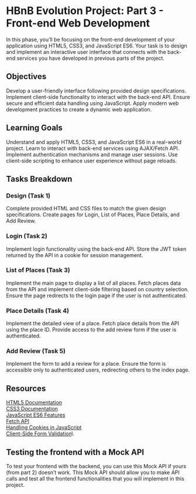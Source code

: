 # HBnB Evolution Project: Part 3 - Front-end Web Development
In this phase, you’ll be focusing on the front-end development of your application using HTML5, CSS3, and JavaScript ES6. Your task is to design and implement an interactive user interface that connects with the back-end services you have developed in previous parts of the project.

## Objectives
Develop a user-friendly interface following provided design specifications.
Implement client-side functionality to interact with the back-end API.
Ensure secure and efficient data handling using JavaScript.
Apply modern web development practices to create a dynamic web application.
## Learning Goals
Understand and apply HTML5, CSS3, and JavaScript ES6 in a real-world project.
Learn to interact with back-end services using AJAX/Fetch API.
Implement authentication mechanisms and manage user sessions.
Use client-side scripting to enhance user experience without page reloads.
## Tasks Breakdown
### Design (Task 1)

Complete provided HTML and CSS files to match the given design specifications.
Create pages for Login, List of Places, Place Details, and Add Review.
### Login (Task 2)

Implement login functionality using the back-end API.
Store the JWT token returned by the API in a cookie for session management.
### List of Places (Task 3)

Implement the main page to display a list of all places.
Fetch places data from the API and implement client-side filtering based on country selection.
Ensure the page redirects to the login page if the user is not authenticated.
### Place Details (Task 4)

Implement the detailed view of a place.
Fetch place details from the API using the place ID.
Provide access to the add review form if the user is authenticated.
### Add Review (Task 5)

Implement the form to add a review for a place.
Ensure the form is accessible only to authenticated users, redirecting others to the index page.
## Resources
[HTML5 Documentation](https://developer.mozilla.org/en-US/docs/Glossary/HTML5)\
[CSS3 Documentation](https://developer.mozilla.org/en-US/docs/Web/CSS)\
[JavaScript ES6 Features](https://developer.mozilla.org/en-US/docs/Web/JavaScript)\
[Fetch API](https://developer.mozilla.org/en-US/docs/Web/API/Fetch_API)\
[Handling Cookies in JavaScript](https://developer.mozilla.org/en-US/docs/Web/API/Document/cookie)\
[Client-Side Form Validation](https://developer.mozilla.org/en-US/docs/Learn/Forms/Form_validation)\
## Testing the frontend with a Mock API
To test your frontend with the backend, you can use this Mock API if yours (from part 2) doesn’t work.
This Mock API should allow you to make API calls and test all the frontend functionalities that you will implement in this project.
